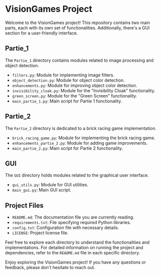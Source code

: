 <!-- VisionGames_Project/
|-- Partie_1/
|   |-- filters.py                  # Module for implementing image filters
|   |-- object_detection.py         # Module for object color detection
|   |-- enhancements.py             # Module for improving object color detection
|   |-- invisibility_cloak.py       # Module for "Invisibility Cloak" functionality
|   |-- green_screen.py             # Module for "Green Screen" functionality
|   |-- main_partie_1.py            # Main script for Partie 1 functionality
|
|-- Partie_2/
|   |-- brick_racing_game.py        # Module for implementing the brick racing game
|   |-- enhancements_partie_2.py    # Module for adding game improvements
|   |-- main_partie_2.py            # Main script for Partie 2 functionality
|
|-- GUI/
|   |-- gui_utils.py                # Module for GUI utilities
|   |-- main_gui.py                 # Main GUI script
|
|
|-- README.md                       # Project documentation
|-- requirements.txt                # Required Python libraries
|-- config.txt                      # Configuration file with necessary details
|-- LICENSE                         # Project license file -->

# VisionGames Project

Welcome to the VisionGames project! This repository contains two main parts, each with its own set of functionalities. Additionally, there's a GUI section for a user-friendly interface.

## Partie_1

The `Partie_1` directory contains modules related to image processing and object detection.

- `filters.py`: Module for implementing image filters.
- `object_detection.py`: Module for object color detection.
- `enhancements.py`: Module for improving object color detection.
- `invisibility_cloak.py`: Module for the "Invisibility Cloak" functionality.
- `green_screen.py`: Module for the "Green Screen" functionality.
- `main_partie_1.py`: Main script for Partie 1 functionality.

## Partie_2

The `Partie_2` directory is dedicated to a brick racing game implementation.

- `brick_racing_game.py`: Module for implementing the brick racing game.
- `enhancements_partie_2.py`: Module for adding game improvements.
- `main_partie_2.py`: Main script for Partie 2 functionality.

## GUI

The `GUI` directory holds modules related to the graphical user interface.

- `gui_utils.py`: Module for GUI utilities.
- `main_gui.py`: Main GUI script.

## Project Files

- `README.md`: The documentation file you are currently reading.
- `requirements.txt`: File specifying required Python libraries.
- `config.txt`: Configuration file with necessary details.
- `LICENSE`: Project license file.

Feel free to explore each directory to understand the functionalities and implementations. For detailed information on running the project and dependencies, refer to the `README.md` file in each specific directory.

Enjoy exploring the VisionGames project! If you have any questions or feedback, please don't hesitate to reach out.
